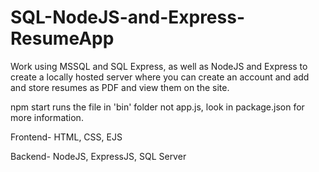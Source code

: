 # SQL-NodeJS-and-Express-ResumeApp
Work using MSSQL and SQL Express, as well as NodeJS and Express to create a locally hosted server where you can create an account and add and store resumes as PDF and view them on the site.

npm start runs the file in 'bin' folder not app.js, look in package.json for more information.

Frontend- HTML, CSS, EJS

Backend- NodeJS, ExpressJS, SQL Server
